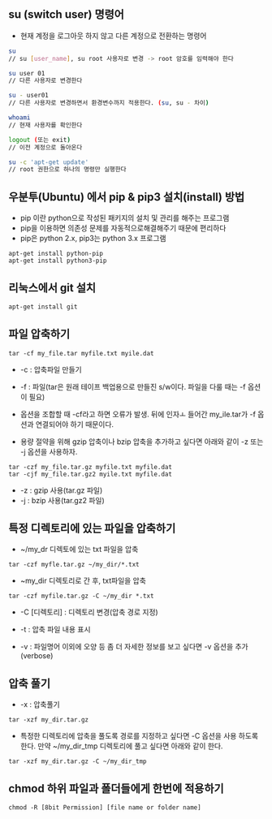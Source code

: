 ## su (switch user) 명령어
- 현재 계정을 로그아웃 하지 않고 다른 계정으로 전환하는 명령어
```bash
su
// su [user_name], su root 사용자로 변경 -> root 암호를 임력해야 한다

su user 01
// 다른 사용자로 변경한다

su - user01
// 다른 사용자로 변경하면서 환경변수까지 적용한다. (su, su - 차이)

whoami
// 현재 사용자를 확인한다

logout (또는 exit)
// 이전 계정으로 돌아온다

su -c 'apt-get update'
// root 권한으로 하나의 명령만 실행한다
``` 

## 우분투(Ubuntu) 에서 pip & pip3 설치(install) 방법
- pip 이란 python으로 작성된 패키지의 설치 및 관리를 해주는 프로그램
- pip을 이용하면 의존성 문제를 자동적으로해결해주기 때문에 편리하다
- pip은 python 2.x, pip3는 python 3.x 프로그램
```
apt-get install python-pip
apt-get install python3-pip
```

## 리눅스에서 git 설치
```bash
apt-get install git
```

## 파일 압축하기
```
tar -cf my_file.tar myfile.txt myile.dat
```
 - -c : 압축파일 만들기
 - -f : 파일(tar은 원래 테이프 백업용으로 만들진 s/w이다. 파일을 다룰 때는 -f 옵션이 필요)
 - 옵션을 조합할 때 -cf라고 하면 오류가 발생. 뒤에 인자ㅗ 들어간 my_ile.tar가 -f 옵션과 연결되어야 하기 때문이다.

 - 용량 절약을 위해 gzip 압축이나 bzip 압축을 추가하고 싶다면 아래와 같이 -z 또는 -j 옵션을 사용하자.
```
tar -czf my_file.tar.gz myfile.txt myfile.dat
tar -cjf my_file.tar.gz2 myile.txt myfile.dat
```
 - -z : gzip 사용(tar.gz 파일)
 - -j : bzip 사용(tar.gz2 파일)

## 특정 디렉토리에 있는 파일을 압축하기
 - ~/my_dr 디렉토에 있는 txt 파일을 압축

```
tar -czf myfle.tar.gz ~/my_dir/*.txt
```
 - ~my_dir 디렉토리로 간 후, txt파일을 압축
```
tar -czf myfile.tar.gz -C ~/my_dir *.txt
```

 - -C [디렉토리] : 디렉토리 변경(압축 경로 지정)

 - -t : 압축 파일 내용 표시
 - -v : 파일명어 이외에 오양 등 좀 더 자세한 정보를 보고 싶다면 -v 옵션을 추가(verbose)

## 압축 풀기
 - -x : 압축풀기
```
tar -xzf my_dir.tar.gz
```
 - 특정한 디렉토리에 압축을 풀도록 경로를 지정하고 싶다면 -C 옵션을 사용 하도록 한다. 만약 ~/my_dir_tmp 디렉토리에 풀고 싶다면 아래와 같이 한다.
```
tar -xzf my_dir.tar.gz -C ~/my_dir_tmp
```

## chmod 하위 파일과 폴더들에게 한번에 적용하기
```
chmod -R [8bit Permission] [file name or folder name]
```

